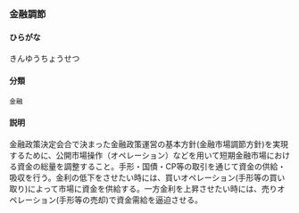 <div style="display:none;">

## [あ行](securities-terms?id=あ行)
## [か行](securities-terms?id=か行)

</div>

### 金融調節

#### ひらがな

きんゆうちょうせつ

#### 分類

`金融`

#### 説明

金融政策決定会合で決まった金融政策運営の基本方針(金融市場調節方針)を実現するために、公開市場操作（オペレーション）などを用いて短期金融市場における資金の総量を調整すること。手形・国債・CP等の取引を通じて資金の供給・吸収を行う。金利の低下をさせたい時には、買いオペレーション(手形等の買い取り)によって市場に資金を供給する。一方金利を上昇させたい時には、売りオペレーション(手形等の売却)で資金需給を逼迫させる。

<div style="display:none;">

## [さ行](securities-terms?id=さ行)
## [た行](securities-terms?id=た行)
## [な行](securities-terms?id=な行)
## [は行](securities-terms?id=は行)
## [ま行](securities-terms?id=ま行)
## [や行](securities-terms?id=や行)
## [ら行](securities-terms?id=ら行)
## [わ行](securities-terms?id=わ行)
## [英数字・記号](securities-terms?id=英数字・記号)

</div>

